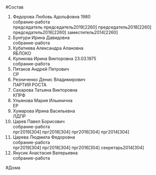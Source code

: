 #Состав  
1. Федорова Любовь Адольфовна 1980  
    собрание-работа  
    председатель председатель2019[2260] председатель2018[2260] председатель2016[2260] заместитель2014[2260]  
2. Бунтури Ирина Давидовна  
    собрание-работа  
3. Кубатиева Александра Алановна  
    ЯБЛОКО  
4. Куликова Ирина Викторовна 23.03.1975  
    собрание-работа  
5. Пятаков Андрей Петрович  
    СР  
6. Резниченко Денис Владимирович  
    ПАРТИЯ РОСТА  
7. Сахарова Татьяна Викторовна  
    КПРФ  
8. Ульянова Мария Ильинична  
    ЕР  
9. Хумарова Ирина Васильевна  
    ЛДПР  
10. Царев Павел Борисович  
    собрание-работа  
    прг2019[304] прг2018[304] прг2016[304] прг2014[304]  
11. Царева Людмила Федоровна  
    собрание-работа  
    прг2019[304] прг2018[304] прг2016[304] секретарь2014[304]  
12. Янусик Анастасия Валерьевна  
    собрание-работа  
  
#Дома  
